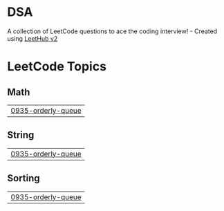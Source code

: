 # DSA
A collection of LeetCode questions to ace the coding interview! - Created using [LeetHub v2](https://github.com/arunbhardwaj/LeetHub-2.0)

<!---LeetCode Topics Start-->
# LeetCode Topics
## Math
|  |
| ------- |
| [0935-orderly-queue](https://github.com/Mohitsinghparmarg/DSA/tree/master/0935-orderly-queue) |
## String
|  |
| ------- |
| [0935-orderly-queue](https://github.com/Mohitsinghparmarg/DSA/tree/master/0935-orderly-queue) |
## Sorting
|  |
| ------- |
| [0935-orderly-queue](https://github.com/Mohitsinghparmarg/DSA/tree/master/0935-orderly-queue) |
<!---LeetCode Topics End-->